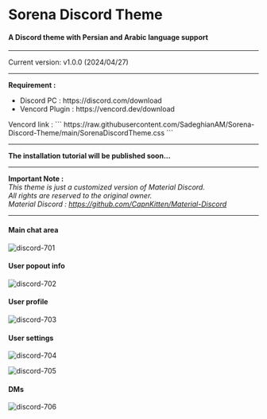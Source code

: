 # Sorena Discord Theme

#### A Discord theme with Persian and Arabic language support

<hr>
Current version: v1.0.0 (2024/04/27)
<hr>
<p><strong>Requirement :</strong></p>
<ul>
 	<li>Discord PC : https://discord.com/download</li>
 	<li>Vencord Plugin : https://vencord.dev/download</li>
</ul>
Vencord link : 
```
https://raw.githubusercontent.com/SadeghianAM/Sorena-Discord-Theme/main/SorenaDiscordTheme.css
```

<hr>
<b>The installation tutorial will be published soon...</b>

<hr>

<b>Important Note : </b>
<br>
<em>This theme is just a customized version of Material Discord.
<br>
All rights are reserved to the original owner.
<br>
Material Discord : https://github.com/CapnKitten/Material-Discord</em>

<hr>

#### Main chat area

![discord-701](https://user-images.githubusercontent.com/4013216/216792441-cc02a2fc-d175-432d-af75-81975d75e65e.png)

#### User popout info

![discord-702](https://user-images.githubusercontent.com/4013216/216792443-04fe70f0-0cd7-4d98-bb49-c937415c53d0.png)

#### User profile

![discord-703](https://user-images.githubusercontent.com/4013216/216792451-676c4d76-6138-42c3-8ce2-3ee76cb82abf.png)

#### User settings

![discord-704](https://user-images.githubusercontent.com/4013216/216792456-36074914-4cb8-4c0b-aa07-74d09e274bcf.png)

![discord-705](https://user-images.githubusercontent.com/4013216/216792461-30509d7f-30c1-4d31-b4e0-9be858723cfd.png)

#### DMs

![discord-706](https://user-images.githubusercontent.com/4013216/216792463-a2472c19-21bd-48e0-beba-05d092c715dc.png)
